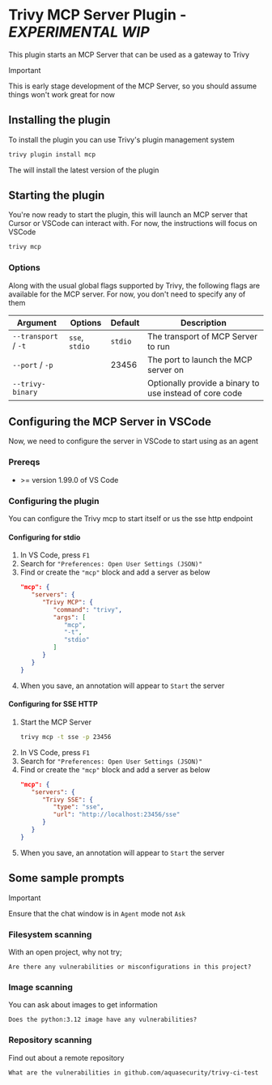 # Trivy MCP Server Plugin - _EXPERIMENTAL WIP_

This plugin starts an MCP Server that can be used as a gateway to Trivy

> [!IMPORTANT]
> This is early stage development of the MCP Server, so you should assume things won't work great for now

## Installing the plugin

To install the plugin you can use Trivy's plugin management system

```sh
trivy plugin install mcp
```

The will install the latest version of the plugin

## Starting the plugin

You're now ready to start the plugin, this will launch an MCP server that Cursor or VSCode can interact with. For now, the instructions will focus on VSCode

```sh
trivy mcp
```

### Options

Along with the usual global flags supported by Trivy, the following flags are available for the MCP server. For now, you don't need to specify any of them

| Argument             | Options        | Default | Description                                             |
| -------------------- | -------------- | ------- | ------------------------------------------------------- |
| `--transport` / `-t` | `sse`, `stdio` | `stdio` | The transport of MCP Server to run                      |
| `--port` / `-p`      |                | 23456   | The port to launch the MCP server on                    |
| `--trivy-binary`     |                |         | Optionally provide a binary to use instead of core code |

## Configuring the MCP Server in VSCode

Now, we need to configure the server in VSCode to start using as an agent

### Prereqs

- \>= version 1.99.0 of VS Code

### Configuring the plugin

You can configure the Trivy mcp to start itself or us the sse http endpoint

#### Configuring for stdio

1. In VS Code, press `F1`
2. Search for `"Preferences: Open User Settings (JSON)"`
3. Find or create the `"mcp"` block and add a server as below
   ```json
   "mcp": {
      "servers": {
         "Trivy MCP": {
            "command": "trivy",
            "args": [
               "mcp",
               "-t",
               "stdio"
            ]
         }
      }
   }
   ```
4. When you save, an annotation will appear to `Start` the server

#### Configuring for SSE HTTP

1. Start the MCP Server
   ```sh
   trivy mcp -t sse -p 23456
   ```
2. In VS Code, press `F1`
3. Search for `"Preferences: Open User Settings (JSON)"`
4. Find or create the `"mcp"` block and add a server as below
   ```json
   "mcp": {
      "servers": {
         "Trivy SSE": {
            "type": "sse",
            "url": "http://localhost:23456/sse"
         }
      }
   }
   ```
5. When you save, an annotation will appear to `Start` the server



## Some sample prompts

> [!IMPORTANT]
> Ensure that the chat window is in `Agent` mode not `Ask`

### Filesystem scanning

With an open project, why not try;

```text
Are there any vulnerabilities or misconfigurations in this project?
```

### Image scanning

You can ask about images to get information

```text
Does the python:3.12 image have any vulnerabilities?
```

### Repository scanning

Find out about a remote repository

```text
What are the vulnerabilities in github.com/aquasecurity/trivy-ci-test
```
